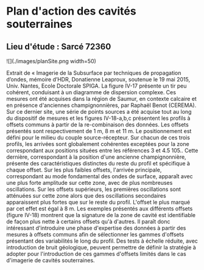 # Plan d'action des cavités souterraines

## Lieu d'étude : Sarcé 72360

![](./images/planSite.png width=50)

Extrait de « Imagerie de la Subsurface par techniques de propagation d’ondes, mémoire d’HDR, Donatienne Leaproux, soutenue le 19 mai 2015, Univ. Nantes, Ecole Doctorale SPIGA.
La figure IV-17 présente un tir peu cohérent, conduisant à un diagramme de dispersion complexe. Ces mesures ont été acquises dans la région de Saumur, en contexte calcaire et en présence d'anciennes champignonnières, par Raphaël Benot (CEREMA).
Sur ce dernier site, une série de points sources a été acquise tout au long du dispositif de mesures et les figures IV-18-a,b,c présentent les profils à offsets communs à partir de la re-combinaison des données. Les offsets présentés sont respectivement de 1 m, 8 m et 11 m. 
Le positionnement est défini pour le milieu du couple source-récepteur. Sur chacun de ces trois profils, les arrivées sont globalement cohérentes exceptées pour la zone correspondant aux positions situées entre les références 3 et 4.5 105.. Cette dernière, correspondant à la position d'une ancienne champignonnière, présente des caractéristiques distinctes du reste du profil et spécifique à chaque offset. 
Sur les plus faibles offsets, l'arrivée principale, correspondant au mode fondamental des ondes de surface, apparaît avec une plus forte amplitude sur cette zone, avec de plus nombreuses oscillations. Sur les offsets supérieurs, les premières oscillations sont atténuées sur cette zone alors que des oscillations secondaires apparaissent plus fortes que sur le reste du profil. L'offset le plus marqué par cet effet est égal à 8 m. 
Les exemples présentés aux différents offsets (figure IV-18) montrent que la signature de la zone de cavité est identifiable de façon plus nette à certains offsets qu'à d'autres. 
Il paraît donc intéressant d'introduire une phase d'expertise des données à partir des mesures à offsets communs afin de sélectionner les gammes d'offsets présentant des variabilités le long du profil. 
Des tests à échelle réduite, avec introduction de bruit géologique, peuvent permettre de définir la stratégie à adopter pour l'introduction de ces gammes d'offsets limités dans le cas d'imagerie de cavités souterraines.